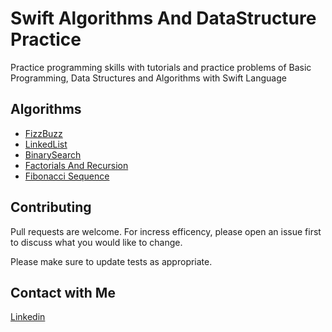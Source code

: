 # Swift Algorithms And DataStructure Practice
Practice programming skills with tutorials and practice problems of Basic Programming, 
Data Structures and Algorithms with Swift Language 
## Algorithms
- [FizzBuzz](https://github.com/nazmulkp/Swift-Algorithms-And-DataStructure-Practice/blob/master/FizzBuzz.playground/Contents.swift)
- [LinkedList](https://github.com/nazmulkp/Swift-Algorithms-And-DataStructure-Practice/blob/master/LinkedList.playground/Contents.swift)
- [BinarySearch](https://github.com/nazmulkp/Swift-Algorithms-And-DataStructure-Practice/blob/master/BinarySearch.playground/Contents.swift)
- [Factorials And Recursion](https://github.com/nazmulkp/Swift-Algorithms-And-DataStructure-Practice/blob/master/FactorialsRecursion.playground/Contents.swift)
- [Fibonacci Sequence](https://github.com/nazmulkp/Swift-Algorithms-And-DataStructure-Practice/blob/master/FibonacciSequence.playground/Contents.swift)

## Contributing
Pull requests are welcome. For incress efficency, please open an issue first to discuss what you would like to change.

Please make sure to update tests as appropriate.

## Contact with Me
[Linkedin](https://www.linkedin.com/in/nazmulkp/)
